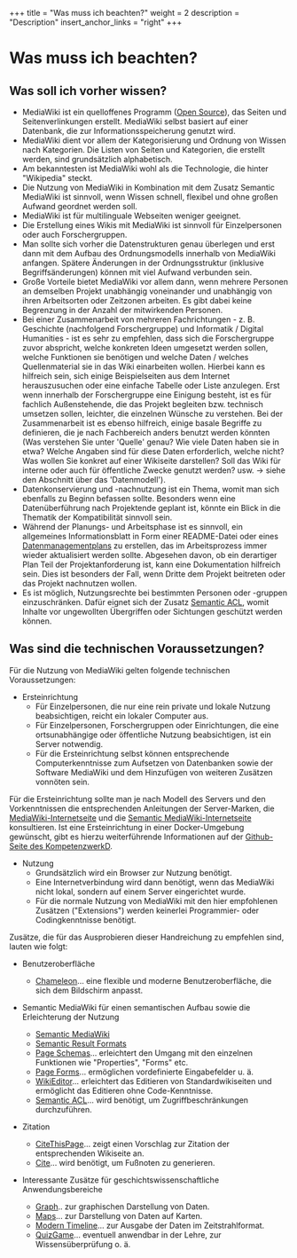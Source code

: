 +++
title = "Was muss ich beachten?"
weight = 2
description = "Description"
insert_anchor_links = "right"
+++

# Was muss ich beachten?

## Was soll ich vorher wissen?

- MediaWiki ist ein quelloffenes Programm ([Open Source](https://kompetenzwerkd.github.io/infoportal/glossar/#open-source)), das Seiten und Seitenverlinkungen erstellt. MediaWiki selbst basiert auf einer Datenbank, die zur Informationsspeicherung genutzt wird. 
- MediaWiki dient vor allem der Kategorisierung und Ordnung von Wissen nach Kategorien. Die Listen von Seiten und Kategorien, die erstellt werden, sind grundsätzlich alphabetisch.
- Am bekanntesten ist MediaWiki wohl als die Technologie, die hinter "Wikipedia" steckt.
- Die Nutzung von MediaWiki in Kombination mit dem Zusatz Semantic MediaWiki ist sinnvoll, wenn Wissen schnell, flexibel und ohne großen Aufwand geordnet werden soll.
- MediaWiki ist für multilinguale Webseiten weniger geeignet.
- Die Erstellung eines Wikis mit MediaWiki ist sinnvoll für Einzelpersonen oder auch Forschergruppen.
- Man sollte sich vorher die Datenstrukturen genau überlegen und erst dann mit dem Aufbau des Ordnungsmodells innerhalb von MediaWiki anfangen. Spätere Änderungen in der Ordnungsstruktur (inklusive Begriffsänderungen) können mit viel Aufwand verbunden sein.
- Große Vorteile bietet MediaWiki vor allem dann, wenn mehrere Personen an demselben Projekt unabhängig voneinander und unabhängig von ihren Arbeitsorten oder Zeitzonen arbeiten. Es gibt dabei keine Begrenzung in der Anzahl der mitwirkenden Personen.
- Bei einer Zusammenarbeit von mehreren Fachrichtungen - z. B. Geschichte (nachfolgend Forschergruppe) und Informatik / Digital Humanities - ist es sehr zu empfehlen, dass sich die Forschergruppe zuvor abspricht, welche konkreten Ideen umgesetzt werden sollen, welche Funktionen sie benötigen und welche Daten / welches Quellenmaterial sie in das Wiki einarbeiten wollen. Hierbei kann es hilfreich sein, sich einige Beispielseiten aus dem Internet herauszusuchen oder eine einfache Tabelle oder Liste anzulegen. Erst wenn innerhalb der Forschergruppe eine Einigung besteht, ist es für fachlich Außenstehende, die das Projekt begleiten bzw. technisch umsetzen sollen, leichter, die einzelnen Wünsche zu verstehen. Bei der Zusammenarbeit ist es ebenso hilfreich, einige basale Begriffe zu definieren, die je nach Fachbereich anders benutzt werden könnten (Was verstehen Sie unter 'Quelle' genau? Wie viele Daten haben sie in etwa? Welche Angaben sind für diese Daten erforderlich, welche nicht? Was wollen Sie konkret auf einer Wikiseite darstellen? Soll das Wiki für interne oder auch für öffentliche Zwecke genutzt werden? usw. -> siehe den Abschnitt über das 'Datenmodell').
- Datenkonservierung und -nachnutzung ist ein Thema, womit man sich ebenfalls zu Beginn befassen sollte. Besonders wenn eine Datenüberführung nach Projektende geplant ist, könnte ein Blick in die Thematik der Kompatibilität sinnvoll sein.
- Während der Planungs- und Arbeitsphase ist es sinnvoll, ein allgemeines Informationsblatt in Form einer README-Datei oder eines [Datenmanagementplans](https://kompetenzwerkd.github.io/infoportal/glossar/#datenmanagementplan) zu erstellen, das im Arbeitsprozess immer wieder aktualisiert werden sollte. Abgesehen davon, ob ein derartiger Plan Teil der Projektanforderung ist, kann eine Dokumentation hilfreich sein. Dies ist besonders der Fall, wenn Dritte dem Projekt beitreten oder das Projekt nachnutzen wollen.
- Es ist möglich, Nutzungsrechte bei bestimmten Personen oder -gruppen einzuschränken. Dafür eignet sich der Zusatz [Semantic ACL](https://www.mediawiki.org/wiki/Extension:Semantic_ACL), womit Inhalte vor ungewollten Übergriffen oder Sichtungen geschützt werden können.

## Was sind die technischen Voraussetzungen?

Für die Nutzung von MediaWiki gelten folgende technischen Voraussetzungen:
- Ersteinrichtung
  - Für Einzelpersonen, die nur eine rein private und lokale Nutzung beabsichtigen, reicht ein lokaler Computer aus.
  - Für Einzelpersonen, Forschergruppen oder Einrichtungen, die eine ortsunabhängige oder öffentliche Nutzung beabsichtigen, ist ein Server notwendig.
  - Für die Ersteinrichtung selbst können entsprechende Computerkenntnisse zum Aufsetzen von Datenbanken sowie der Software MediaWiki und dem Hinzufügen von weiteren Zusätzen vonnöten sein.

Für die Ersteinrichtung sollte man je nach Modell des Servers und den Vorkenntnissen die entsprechenden Anleitungen der Server-Marken, die [MediaWiki-Internetseite](https://www.mediawiki.org/wiki/MediaWiki) und die [Semantic MediaWiki-Internetseite](https://www.semantic-mediawiki.org/wiki/Semantic_MediaWiki) konsultieren. Ist eine Ersteinrichtung in einer Docker-Umgebung gewünscht, gibt es hierzu weiterführende Informationen auf der [Github-Seite des KompetenzwerkD](https://github.com/KompetenzwerkD/mediawiki-docker).

- Nutzung
  - Grundsätzlich wird ein Browser zur Nutzung benötigt.
  - Eine Internetverbindung wird dann benötigt, wenn das MediaWiki nicht lokal, sondern auf einem Server eingerichtet wurde.
  - Für die normale Nutzung von MediaWiki mit den hier empfohlenen Zusätzen ("Extensions") werden keinerlei Programmier- oder Codingkenntnisse benötigt.


Zusätze, die für das Ausprobieren dieser Handreichung zu empfehlen sind, lauten wie folgt:

- Benutzeroberfläche
  - [Chameleon](https://www.mediawiki.org/wiki/Skin:Chameleon)... eine flexible und moderne Benutzeroberfläche, die sich dem Bildschirm anpasst.

- Semantic MediaWiki für einen semantischen Aufbau sowie die Erleichterung der Nutzung
  - [Semantic MediaWiki](https://www.semantic-mediawiki.org/wiki/Semantic_MediaWiki)
  - [Semantic Result Formats](https://www.semantic-mediawiki.org/wiki/Extension:Semantic_Result_Formats)
  - [Page Schemas](https://www.mediawiki.org/wiki/Extension:Page_Schemas)... erleichtert den Umgang mit den einzelnen Funktionen wie "Properties", "Forms" etc.
  - [Page Forms](https://www.mediawiki.org/wiki/Extension:Page_Forms)... ermöglichen vordefinierte Eingabefelder u. ä.
  - [WikiEditor](https://www.mediawiki.org/wiki/Extension:WikiEditor)... erleichtert das Editieren von Standardwikiseiten und ermöglicht das Editieren ohne Code-Kenntnisse.
  - [Semantic ACL](https://www.mediawiki.org/wiki/Extension:Semantic_ACL)... wird benötigt, um Zugriffbeschränkungen durchzuführen.

- Zitation
  - [CiteThisPage](https://www.mediawiki.org/wiki/Extension:CiteThisPage)... zeigt einen Vorschlag zur Zitation der entsprechenden Wikiseite an.
  - [Cite](https://www.mediawiki.org/wiki/Extension:Cite)... wird benötigt, um Fußnoten zu generieren.


- Interessante Zusätze für geschichtswissenschaftliche Anwendungsbereiche
  - [Graph](https://www.mediawiki.org/wiki/Extension:Graph).. zur graphischen Darstellung von Daten.
  - [Maps](https://www.mediawiki.org/wiki/Extension:Maps)... zur Darstellung von Daten auf Karten.
  - [Modern Timeline](https://github.com/ProfessionalWiki/ModernTimeline#modern-timeline)... zur Ausgabe der Daten im Zeitstrahlformat.
  - [QuizGame](https://www.mediawiki.org/wiki/Extension:QuizGame)... eventuell anwendbar in der Lehre, zur Wissensüberprüfung o. ä.
